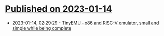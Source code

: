 # [Published on 2023-01-14](index.md)

* [2023-01-14, 02:29:29](https://news.ycombinator.com/item?id=34376775) - [TinyEMU – x86 and RISC-V emulator, small and simple while being complete](https://bellard.org/tinyemu/)

